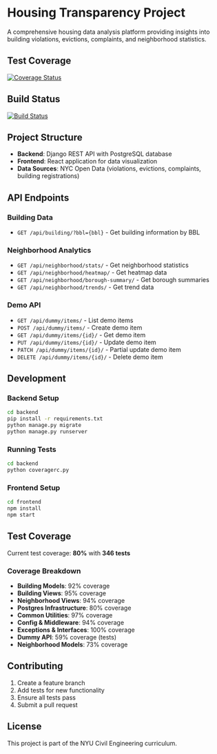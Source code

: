 # Housing Transparency Project

A comprehensive housing data analysis platform providing insights into building violations, evictions, complaints, and neighborhood statistics.

## Test Coverage

[![Coverage Status](https://coveralls.io/repos/github/gcivil-nyu-org/team3-wed-fall25/badge.svg?branch=devops%2Ftravis)](https://coveralls.io/github/gcivil-nyu-org/team3-wed-fall25?branch=devops%2Ftravis)

## Build Status

[![Build Status](https://app.travis-ci.com/gcivil-nyu-org/team3-wed-fall25.svg?branch=devops%2Ftravis)](https://app.travis-ci.com/github/gcivil-nyu-org/team3-wed-fall25)

## Project Structure

- **Backend**: Django REST API with PostgreSQL database
- **Frontend**: React application for data visualization
- **Data Sources**: NYC Open Data (violations, evictions, complaints, building registrations)

## API Endpoints

### Building Data
- `GET /api/building/?bbl={bbl}` - Get building information by BBL

### Neighborhood Analytics
- `GET /api/neighborhood/stats/` - Get neighborhood statistics
- `GET /api/neighborhood/heatmap/` - Get heatmap data
- `GET /api/neighborhood/borough-summary/` - Get borough summaries
- `GET /api/neighborhood/trends/` - Get trend data

### Demo API
- `GET /api/dummy/items/` - List demo items
- `POST /api/dummy/items/` - Create demo item
- `GET /api/dummy/items/{id}/` - Get demo item
- `PUT /api/dummy/items/{id}/` - Update demo item
- `PATCH /api/dummy/items/{id}/` - Partial update demo item
- `DELETE /api/dummy/items/{id}/` - Delete demo item

## Development

### Backend Setup
```bash
cd backend
pip install -r requirements.txt
python manage.py migrate
python manage.py runserver
```

### Running Tests
```bash
cd backend
python coveragerc.py
```

### Frontend Setup
```bash
cd frontend
npm install
npm start
```

## Test Coverage

Current test coverage: **80%** with **346 tests**

### Coverage Breakdown
- **Building Models**: 92% coverage
- **Building Views**: 95% coverage  
- **Neighborhood Views**: 94% coverage
- **Postgres Infrastructure**: 80% coverage
- **Common Utilities**: 97% coverage
- **Config & Middleware**: 94% coverage
- **Exceptions & Interfaces**: 100% coverage
- **Dummy API**: 59% coverage (tests)
- **Neighborhood Models**: 73% coverage

## Contributing

1. Create a feature branch
2. Add tests for new functionality
3. Ensure all tests pass
4. Submit a pull request

## License

This project is part of the NYU Civil Engineering curriculum.
